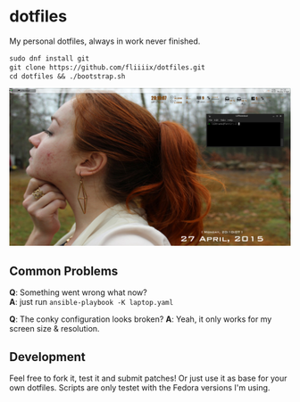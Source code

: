 dotfiles
========

My personal dotfiles, always in work never finished.

```
sudo dnf install git
git clone https://github.com/fliiiix/dotfiles.git
cd dotfiles && ./bootstrap.sh
```

![desktop](desktop.png)

## Common Problems

**Q**: Something went wrong what now?  
**A**: just run `ansible-playbook -K laptop.yaml`

**Q**: The conky configuration looks broken?
**A**: Yeah, it only works for my screen size & resolution. 

## Development

Feel free to fork it, test it and submit patches! Or just use it as base 
for your own dotfiles. Scripts are only testet with the Fedora versions I'm using.
